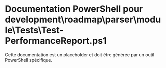 # Documentation PowerShell pour development\roadmap\parser\module\Tests\Test-PerformanceReport.ps1

Cette documentation est un placeholder et doit être générée par un outil PowerShell spécifique.
